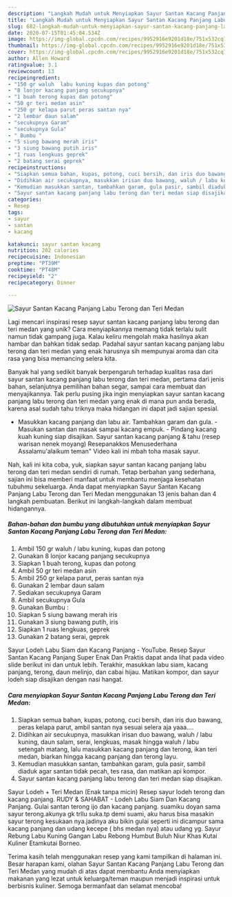 ```yaml
---
description: "Langkah Mudah untuk Menyiapkan Sayur Santan Kacang Panjang Labu Terong dan Teri Medan, Sempurna"
title: "Langkah Mudah untuk Menyiapkan Sayur Santan Kacang Panjang Labu Terong dan Teri Medan, Sempurna"
slug: 682-langkah-mudah-untuk-menyiapkan-sayur-santan-kacang-panjang-labu-terong-dan-teri-medan-sempurna
date: 2020-07-15T01:45:04.534Z
image: https://img-global.cpcdn.com/recipes/9952916e9201d18e/751x532cq70/sayur-santan-kacang-panjang-labu-terong-dan-teri-medan-foto-resep-utama.jpg
thumbnail: https://img-global.cpcdn.com/recipes/9952916e9201d18e/751x532cq70/sayur-santan-kacang-panjang-labu-terong-dan-teri-medan-foto-resep-utama.jpg
cover: https://img-global.cpcdn.com/recipes/9952916e9201d18e/751x532cq70/sayur-santan-kacang-panjang-labu-terong-dan-teri-medan-foto-resep-utama.jpg
author: Allen Howard
ratingvalue: 3.1
reviewcount: 13
recipeingredient:
- "150 gr waluh  labu kuning kupas dan potong"
- "8 lonjor kacang panjang secukupnya"
- "1 buah terong kupas dan potong"
- "50 gr teri medan asin"
- "250 gr kelapa parut peras santan nya"
- "2 lembar daun salam"
- "secukupnya Garam"
- "secukupnya Gula"
- " Bumbu "
- "5 siung bawang merah iris"
- "3 siung bawang putih iris"
- "1 ruas lengkuas geprek"
- "2 batang serai geprek"
recipeinstructions:
- "Siapkan semua bahan, kupas, potong, cuci bersih, dan iris duo bawang, peras kelapa parut, ambil santan nya sesuai selera aja yaaa...."
- "Didihkan air secukupnya, masukkan irisan duo bawang, waluh / labu kuning, daun salam, serai, lengkuas, masak hingga waluh / labu setengah matang, lalu masukkan kacang panjang dan terong, ikan teri medan, biarkan hingga kacang panjang dan terong layu."
- "Kemudian masukkan santan, tambahkan garam, gula pasir, sambil diaduk agar santan tidak pecah, tes rasa, dan matikan api kompor."
- "Sayur santan kacang panjang labu terong dan teri medan siap disajikan."
categories:
- Resep
tags:
- sayur
- santan
- kacang

katakunci: sayur santan kacang 
nutrition: 202 calories
recipecuisine: Indonesian
preptime: "PT39M"
cooktime: "PT48M"
recipeyield: "2"
recipecategory: Dinner

---
```



![Sayur Santan Kacang Panjang Labu Terong dan Teri Medan](https://img-global.cpcdn.com/recipes/9952916e9201d18e/751x532cq70/sayur-santan-kacang-panjang-labu-terong-dan-teri-medan-foto-resep-utama.jpg)

Lagi mencari inspirasi resep sayur santan kacang panjang labu terong dan teri medan yang unik? Cara menyiapkannya memang tidak terlalu sulit namun tidak gampang juga. Kalau keliru mengolah maka hasilnya akan hambar dan bahkan tidak sedap. Padahal sayur santan kacang panjang labu terong dan teri medan yang enak harusnya sih mempunyai aroma dan cita rasa yang bisa memancing selera kita.

Banyak hal yang sedikit banyak berpengaruh terhadap kualitas rasa dari sayur santan kacang panjang labu terong dan teri medan, pertama dari jenis bahan, selanjutnya pemilihan bahan segar, sampai cara membuat dan menyajikannya. Tak perlu pusing jika ingin menyiapkan sayur santan kacang panjang labu terong dan teri medan yang enak di mana pun anda berada, karena asal sudah tahu triknya maka hidangan ini dapat jadi sajian spesial.

- Masukkan kacang panjang dan labu air. Tambahkan garam dan gula. - Masukan santan dan masak sampai kacang empuk. - Pindang kacang kuah kuning siap disajikan. Sayur santan kacang panjang &amp; tahu (resep warisan nenek moyang) Resepanakkos Menusederhana Assalamu&#39;alaikum teman&#34; Video kali ini mbah toha masak sayur.


Nah, kali ini kita coba, yuk, siapkan sayur santan kacang panjang labu terong dan teri medan sendiri di rumah. Tetap berbahan yang sederhana, sajian ini bisa memberi manfaat untuk membantu menjaga kesehatan tubuhmu sekeluarga. Anda dapat menyiapkan Sayur Santan Kacang Panjang Labu Terong dan Teri Medan menggunakan 13 jenis bahan dan 4 langkah pembuatan. Berikut ini langkah-langkah dalam membuat hidangannya.

<!--inarticleads1-->

##### Bahan-bahan dan bumbu yang dibutuhkan untuk menyiapkan Sayur Santan Kacang Panjang Labu Terong dan Teri Medan:

1. Ambil 150 gr waluh / labu kuning, kupas dan potong
1. Gunakan 8 lonjor kacang panjang secukupnya
1. Siapkan 1 buah terong, kupas dan potong
1. Ambil 50 gr teri medan asin
1. Ambil 250 gr kelapa parut, peras santan nya
1. Gunakan 2 lembar daun salam
1. Sediakan secukupnya Garam
1. Ambil secukupnya Gula
1. Gunakan  Bumbu :
1. Siapkan 5 siung bawang merah iris
1. Gunakan 3 siung bawang putih, iris
1. Siapkan 1 ruas lengkuas, geprek
1. Gunakan 2 batang serai, geprek


Sayur Lodeh Labu Siam dan Kacang Panjang - YouTube. Resep Sayur Santan Kacang Panjang Super Enak Dan Praktis dapat anda lihat pada video slide berikut ini dan untuk lebih. Terakhir, masukkan labu siam, kacang panjang, terong, daun melinjo, dan cabai hijau. Matikan kompor, dan sayur lodeh siap disajikan dengan nasi hangat. 

<!--inarticleads2-->

##### Cara menyiapkan Sayur Santan Kacang Panjang Labu Terong dan Teri Medan:

1. Siapkan semua bahan, kupas, potong, cuci bersih, dan iris duo bawang, peras kelapa parut, ambil santan nya sesuai selera aja yaaa....
1. Didihkan air secukupnya, masukkan irisan duo bawang, waluh / labu kuning, daun salam, serai, lengkuas, masak hingga waluh / labu setengah matang, lalu masukkan kacang panjang dan terong, ikan teri medan, biarkan hingga kacang panjang dan terong layu.
1. Kemudian masukkan santan, tambahkan garam, gula pasir, sambil diaduk agar santan tidak pecah, tes rasa, dan matikan api kompor.
1. Sayur santan kacang panjang labu terong dan teri medan siap disajikan.


Sayur Lodeh + Teri Medan (Enak tanpa micin) Resep sayur lodeh terong dan kacang panjang. RUDY &amp; SAHABAT - Lodeh Labu Siam Dan Kacang Panjang. Gulai santan terong ijo dan kacang panjang. suamiku doyan sama sayur terong.akunya gk trllu suka.tp demi suami, aku harus bisa masakin sayur terong kesukaan nya.jadinya aku bikin gulai seperti ini dicampur sama kacang panjang dan udang kecepe ( bhs medan nya) atau udang yg. Sayur Rebung Labu Kuning Gangan Labu Rebong Humbut Buluh Niur Khas Kutai Kuliner Etamkutai Borneo. 

Terima kasih telah menggunakan resep yang kami tampilkan di halaman ini. Besar harapan kami, olahan Sayur Santan Kacang Panjang Labu Terong dan Teri Medan yang mudah di atas dapat membantu Anda menyiapkan makanan yang lezat untuk keluarga/teman maupun menjadi inspirasi untuk berbisnis kuliner. Semoga bermanfaat dan selamat mencoba!
